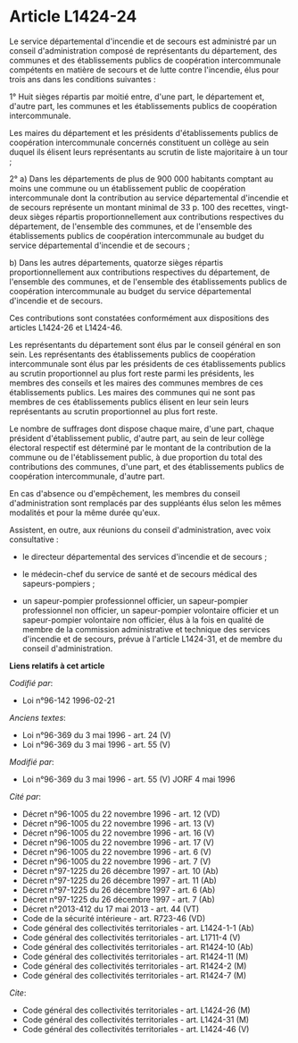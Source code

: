 # Article L1424-24

Le service départemental d'incendie et de secours est administré par un conseil d'administration composé de représentants du
département, des communes et des établissements publics de coopération intercommunale compétents en matière de secours et de
lutte contre l'incendie, élus pour trois ans dans les conditions suivantes :

1° Huit sièges répartis par moitié entre, d'une part, le département et, d'autre part, les communes et les établissements
publics de coopération intercommunale.

Les maires du département et les présidents d'établissements publics de coopération intercommunale concernés constituent un
collège au sein duquel ils élisent leurs représentants au scrutin de liste majoritaire à un tour ;

2° a) Dans les départements de plus de 900 000 habitants comptant au moins une commune ou un établissement public de
coopération intercommunale dont la contribution au service départemental d'incendie et de secours représente un montant
minimal de 33 p. 100 des recettes, vingt-deux sièges répartis proportionnellement aux contributions respectives du
département, de l'ensemble des communes, et de l'ensemble des établissements publics de coopération intercommunale au budget
du service départemental d'incendie et de secours ;

b) Dans les autres départements, quatorze sièges répartis proportionnellement aux contributions respectives du département,
de l'ensemble des communes, et de l'ensemble des établissements publics de coopération intercommunale au budget du service
départemental d'incendie et de secours.

Ces contributions sont constatées conformément aux dispositions des articles L1424-26 et L1424-46.

Les représentants du département sont élus par le conseil général en son sein. Les représentants des établissements publics
de coopération intercommunale sont élus par les présidents de ces établissements publics au scrutin proportionnel au plus
fort reste parmi les présidents, les membres des conseils et les maires des communes membres de ces établissements publics.
Les maires des communes qui ne sont pas membres de ces établissements publics élisent en leur sein leurs représentants au
scrutin proportionnel au plus fort reste.

Le nombre de suffrages dont dispose chaque maire, d'une part, chaque président d'établissement public, d'autre part, au sein
de leur collège électoral respectif est déterminé par le montant de la contribution de la commune ou de l'établissement
public, à due proportion du total des contributions des communes, d'une part, et des établissements publics de coopération
intercommunale, d'autre part.

En cas d'absence ou d'empêchement, les membres du conseil d'administration sont remplacés par des suppléants élus selon les
mêmes modalités et pour la même durée qu'eux.

Assistent, en outre, aux réunions du conseil d'administration, avec voix consultative :

- le directeur départemental des services d'incendie et de secours ;

- le médecin-chef du service de santé et de secours médical des sapeurs-pompiers ;

- un sapeur-pompier professionnel officier, un sapeur-pompier professionnel non officier, un sapeur-pompier volontaire
officier et un sapeur-pompier volontaire non officier, élus à la fois en qualité de membre de la commission administrative et
technique des services d'incendie et de secours, prévue à l'article L1424-31, et de membre du conseil d'administration.

**Liens relatifs à cet article**

_Codifié par_:

  - Loi n°96-142 1996-02-21

_Anciens textes_:

  - Loi n°96-369 du 3 mai 1996 - art. 24 (V)
  - Loi n°96-369 du 3 mai 1996 - art. 55 (V)

_Modifié par_:

  - Loi n°96-369 du 3 mai 1996 - art. 55 (V) JORF 4 mai 1996

_Cité par_:

  - Décret n°96-1005 du 22 novembre 1996 - art. 12 (VD)
  - Décret n°96-1005 du 22 novembre 1996 - art. 13 (V)
  - Décret n°96-1005 du 22 novembre 1996 - art. 16 (V)
  - Décret n°96-1005 du 22 novembre 1996 - art. 17 (V)
  - Décret n°96-1005 du 22 novembre 1996 - art. 6 (V)
  - Décret n°96-1005 du 22 novembre 1996 - art. 7 (V)
  - Décret n°97-1225 du 26 décembre 1997 - art. 10 (Ab)
  - Décret n°97-1225 du 26 décembre 1997 - art. 11 (Ab)
  - Décret n°97-1225 du 26 décembre 1997 - art. 6 (Ab)
  - Décret n°97-1225 du 26 décembre 1997 - art. 7 (Ab)
  - Décret n°2013-412 du 17 mai 2013 - art. 44 (VT)
  - Code de la sécurité intérieure - art. R723-46 (VD)
  - Code général des collectivités territoriales - art. L1424-1-1 (Ab)
  - Code général des collectivités territoriales - art. L1711-4 (V)
  - Code général des collectivités territoriales - art. R1424-10 (Ab)
  - Code général des collectivités territoriales - art. R1424-11 (M)
  - Code général des collectivités territoriales - art. R1424-2 (M)
  - Code général des collectivités territoriales - art. R1424-7 (M)

_Cite_:

  - Code général des collectivités territoriales - art. L1424-26 (M)
  - Code général des collectivités territoriales - art. L1424-31 (M)
  - Code général des collectivités territoriales - art. L1424-46 (V)
